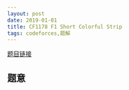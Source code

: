 ```yaml
---
layout: post
date: 2019-01-01
title: CF1178 F1 Short Colorful Strip
tags: codeforces,题解
---
```


[题目链接](http://codeforces.com/contest/1178/problem/F1)

## 题意
